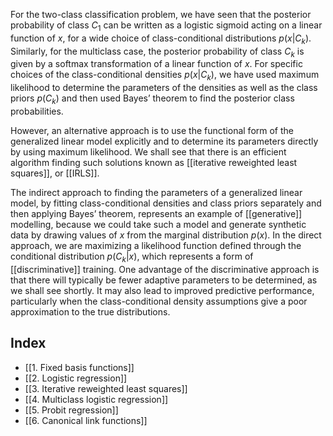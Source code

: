 For the two-class classification problem, we have seen that the posterior probability of class $C_1$ can be written as a logistic sigmoid acting on a linear function of *x*, for a wide choice of class-conditional distributions $p(x|C_k)$. Similarly, for the multiclass case, the posterior probability of class $C_k$ is given by a softmax transformation of a linear function of *x*. For specific choices of the class-conditional densities $p(x|C_k)$, we have used maximum likelihood to determine the parameters of the densities as well as the class priors $p(C_k)$ and then used Bayes’ theorem to find the posterior class probabilities.

However, an alternative approach is to use the functional form of the generalized linear model explicitly and to determine its parameters directly by using maximum likelihood. We shall see that there is an efficient algorithm finding such solutions known as [[iterative reweighted least squares]], or [[IRLS]].

The indirect approach to finding the parameters of a generalized linear model, by fitting class-conditional densities and class priors separately and then applying Bayes’ theorem, represents an example of [[generative]] modelling, because we could take such a model and generate synthetic data by drawing values of *x* from the marginal distribution $p(x)$. In the direct approach, we are maximizing a likelihood function defined through the conditional distribution $p(C_k|x)$, which represents a form of [[discriminative]] training. One advantage of the discriminative approach is that there will typically be fewer adaptive parameters to be determined, as we shall see shortly. It may also lead to improved predictive performance, particularly when the class-conditional density assumptions give a poor approximation to the true distributions.

## Index
- [[1. Fixed basis functions]]
- [[2. Logistic regression]]
- [[3. Iterative reweighted least squares]]
- [[4. Multiclass logistic regression]]
- [[5. Probit regression]]
- [[6. Canonical link functions]]